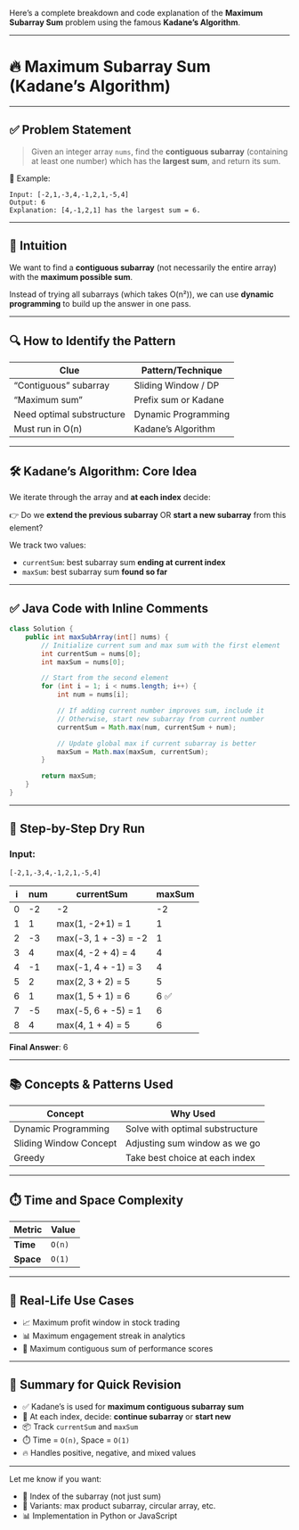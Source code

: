 Here’s a complete breakdown and code explanation of the **Maximum Subarray Sum** problem using the famous **Kadane’s Algorithm**.

---

# 🔥 Maximum Subarray Sum (Kadane’s Algorithm)

---

## ✅ Problem Statement

> Given an integer array `nums`, find the **contiguous subarray** (containing at least one number) which has the **largest sum**, and return its sum.

📌 Example:

```text
Input: [-2,1,-3,4,-1,2,1,-5,4]
Output: 6
Explanation: [4,-1,2,1] has the largest sum = 6.
```

---

## 🧠 Intuition

We want to find a **contiguous subarray** (not necessarily the entire array) with the **maximum possible sum**.

Instead of trying all subarrays (which takes O(n²)), we can use **dynamic programming** to build up the answer in one pass.

---

## 🔍 How to Identify the Pattern

| Clue                      | Pattern/Technique    |
| ------------------------- | -------------------- |
| “Contiguous” subarray     | Sliding Window / DP  |
| “Maximum sum”             | Prefix sum or Kadane |
| Need optimal substructure | Dynamic Programming  |
| Must run in O(n)          | Kadane’s Algorithm   |

---

## 🛠️ Kadane’s Algorithm: Core Idea

We iterate through the array and **at each index** decide:

👉 Do we **extend the previous subarray** OR **start a new subarray** from this element?

We track two values:

* `currentSum`: best subarray sum **ending at current index**
* `maxSum`: best subarray sum **found so far**

---

## ✅ Java Code with Inline Comments

```java
class Solution {
    public int maxSubArray(int[] nums) {
        // Initialize current sum and max sum with the first element
        int currentSum = nums[0];
        int maxSum = nums[0];

        // Start from the second element
        for (int i = 1; i < nums.length; i++) {
            int num = nums[i];

            // If adding current number improves sum, include it
            // Otherwise, start new subarray from current number
            currentSum = Math.max(num, currentSum + num);

            // Update global max if current subarray is better
            maxSum = Math.max(maxSum, currentSum);
        }

        return maxSum;
    }
}
```

---

## 🔁 Step-by-Step Dry Run

### Input:

```text
[-2,1,-3,4,-1,2,1,-5,4]
```

| i | num | currentSum           | maxSum |
| - | --- | -------------------- | ------ |
| 0 | -2  | -2                   | -2     |
| 1 | 1   | max(1, -2+1) = 1     | 1      |
| 2 | -3  | max(-3, 1 + -3) = -2 | 1      |
| 3 | 4   | max(4, -2 + 4) = 4   | 4      |
| 4 | -1  | max(-1, 4 + -1) = 3  | 4      |
| 5 | 2   | max(2, 3 + 2) = 5    | 5      |
| 6 | 1   | max(1, 5 + 1) = 6    | 6 ✅    |
| 7 | -5  | max(-5, 6 + -5) = 1  | 6      |
| 8 | 4   | max(4, 1 + 4) = 5    | 6      |

**Final Answer**: 6

---

## 📚 Concepts & Patterns Used

| Concept                | Why Used                        |
| ---------------------- | ------------------------------- |
| Dynamic Programming    | Solve with optimal substructure |
| Sliding Window Concept | Adjusting sum window as we go   |
| Greedy                 | Take best choice at each index  |

---

## ⏱️ Time and Space Complexity

| Metric    | Value  |
| --------- | ------ |
| **Time**  | `O(n)` |
| **Space** | `O(1)` |

---

## 🧠 Real-Life Use Cases

* 📈 Maximum profit window in stock trading
* 📊 Maximum engagement streak in analytics
* 🔄 Maximum contiguous sum of performance scores

---

## 📌 Summary for Quick Revision

* ✅ Kadane’s is used for **maximum contiguous subarray sum**
* 🧠 At each index, decide: **continue subarray** or **start new**
* 📦 Track `currentSum` and `maxSum`
* ⏱️ Time = `O(n)`, Space = `O(1)`
* 🔥 Handles positive, negative, and mixed values

---

Let me know if you want:

* 🧾 Index of the subarray (not just sum)
* 🔄 Variants: max product subarray, circular array, etc.
* 📊 Implementation in Python or JavaScript
